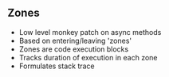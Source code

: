 ##  Zones

*  Low level monkey patch on async methods
*  Based on entering/leaving 'zones'
  *  Zones are code execution blocks
  *  Tracks duration of execution in each zone
*  Formulates stack trace
